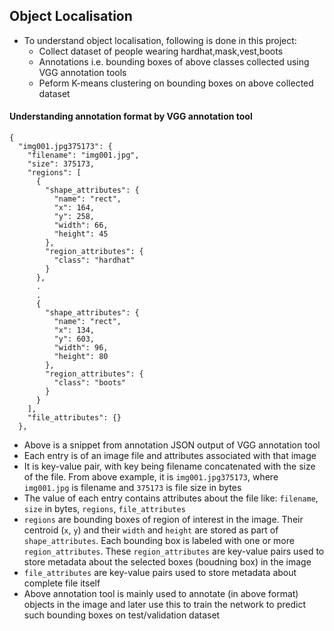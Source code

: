 ## Object Localisation

* To understand object localisation, following is done in this project:
  * Collect dataset of people wearing hardhat,mask,vest,boots
  * Annotations i.e. bounding boxes of above classes collected using VGG annotation tools
  * Peform K-means clustering on bounding boxes on above collected dataset

#### Understanding annotation format by VGG annotation tool
```
{
  "img001.jpg375173": {
    "filename": "img001.jpg",
    "size": 375173,
    "regions": [
      {
        "shape_attributes": {
          "name": "rect",
          "x": 164,
          "y": 258,
          "width": 66,
          "height": 45
        },
        "region_attributes": {
          "class": "hardhat"
        }
      },
      .
      .
      {
        "shape_attributes": {
          "name": "rect",
          "x": 134,
          "y": 603,
          "width": 96,
          "height": 80
        },
        "region_attributes": {
          "class": "boots"
        }
      }
    ],
    "file_attributes": {}
  },
```
* Above is a snippet from annotation JSON output of VGG annotation tool
* Each entry is of an image file and attributes associated with that image
* It is key-value pair, with key being filename concatenated with the size of the file. From above example, it is `img001.jpg375173`, where `img001.jpg` is filename and `375173` is file size in bytes
* The value of each entry contains attributes about the file like: `filename`, `size` in bytes, `regions`, `file_attributes`
* `regions` are bounding boxes of region of interest in the image. Their centroid (`x`, `y`) and their `width` and `height` are stored as part of `shape_attributes`. Each bounding box is labeled with one or more `region_attributes`. These `region_attributes` are key-value pairs used to store metadata about the selected boxes (boudning box) in the image
* `file_attributes` are key-value pairs used to store metadata about complete file itself
* Above annotation tool is mainly used to annotate (in above format) objects in the image and later use this to train the network to predict such bounding boxes on test/validation dataset
